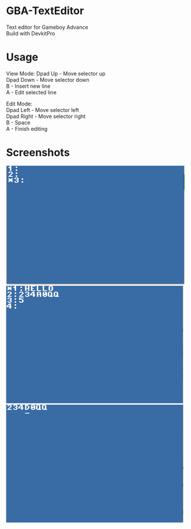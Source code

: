 # GBA-TextEditor
Text editor for Gameboy Advance  
Build with DevkitPro  

# Usage
View Mode:
Dpad Up - Move selector up  
Dpad Down - Move selector down  
B - Insert new line  
A - Edit selected line  
  
Edit Mode:  
Dpad Left - Move selector left  
Dpad Right - Move selector right  
B - Space  
A - Finish editing  

# Screenshots
![1](https://github.com/cold0dev/GBA-TextEditor/blob/scr/gba1.PNG?raw=true)
![2](https://github.com/cold0dev/GBA-TextEditor/blob/scr/gba2.PNG?raw=true)
![3](https://github.com/cold0dev/GBA-TextEditor/blob/scr/gba3.PNG?raw=true)
